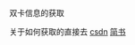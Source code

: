 双卡信息的获取

关于如何获取的直接去
[csdn](http://blog.csdn.net/u010429219/article/details/75112800)
[简书](http://www.jianshu.com/p/fbaf08eb59d7)
